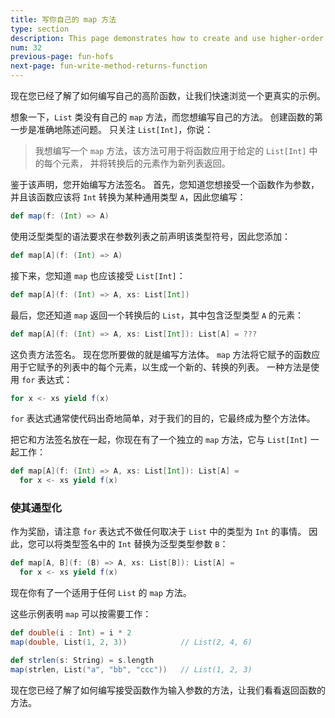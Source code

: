 ```yaml
---
title: 写你自己的 map 方法
type: section
description: This page demonstrates how to create and use higher-order functions in Scala.
num: 32
previous-page: fun-hofs
next-page: fun-write-method-returns-function
---
```



现在您已经了解了如何编写自己的高阶函数，让我们快速浏览一个更真实的示例。

想象一下，`List` 类没有自己的 `map` 方法，而您想编写自己的方法。
创建函数的第一步是准确地陈述问题。
只关注 `List[Int]`，你说：

> 我想编写一个 `map` 方法，该方法可用于将函数应用于给定的 `List[Int]` 中的每个元素，
> 并将转换后的元素作为新列表返回。

鉴于该声明，您开始编写方法签名。
首先，您知道您想接受一个函数作为参数，并且该函数应该将 `Int` 转换为某种通用类型 `A`，因此您编写：

```scala
def map(f: (Int) => A)
```

使用泛型类型的语法要求在参数列表之前声明该类型符号，因此您添加：

```scala
def map[A](f: (Int) => A)
```

接下来，您知道 `map` 也应该接受 `List[Int]`：

```scala
def map[A](f: (Int) => A, xs: List[Int])
```

最后，您还知道 `map` 返回一个转换后的 `List`，其中包含泛型类型 `A` 的元素：

```scala
def map[A](f: (Int) => A, xs: List[Int]): List[A] = ???
```

这负责方法签名。
现在您所要做的就是编写方法体。
`map` 方法将它赋予的函数应用于它赋予的列表中的每个元素，以生成一个新的、转换的列表。
一种方法是使用 `for` 表达式：

```scala
for x <- xs yield f(x)
```

`for` 表达式通常使代码出奇地简单，对于我们的目的，它最终成为整个方法体。

把它和方法签名放在一起，你现在有了一个独立的 `map` 方法，它与 `List[Int]` 一起工作：

```scala
def map[A](f: (Int) => A, xs: List[Int]): List[A] =
  for x <- xs yield f(x)
```

### 使其通型化

作为奖励，请注意 `for` 表达式不做任何取决于 `List` 中的类型为 `Int` 的事情。
因此，您可以将类型签名中的 `Int` 替换为泛型类型参数 `B`：

```scala
def map[A, B](f: (B) => A, xs: List[B]): List[A] =
  for x <- xs yield f(x)
```

现在你有了一个适用于任何 `List` 的 `map` 方法。

这些示例表明 `map` 可以按需要工作：

```scala
def double(i : Int) = i * 2
map(double, List(1, 2, 3))            // List(2, 4, 6)

def strlen(s: String) = s.length
map(strlen, List("a", "bb", "ccc"))   // List(1, 2, 3)
```

现在您已经了解了如何编写接受函数作为输入参数的方法，让我们看看返回函数的方法。

